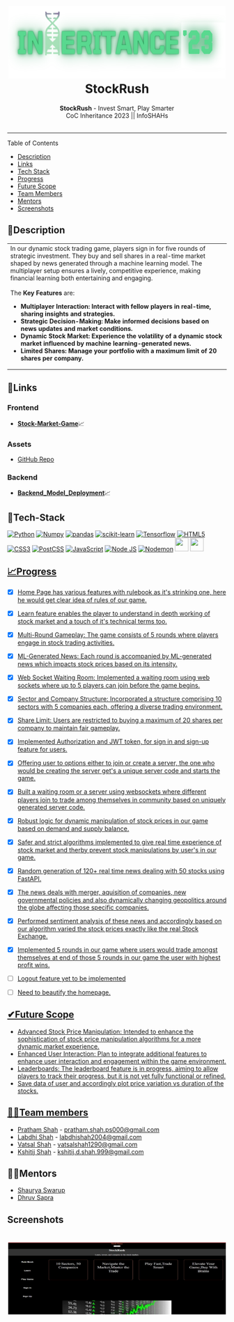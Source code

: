 <h1 align="center">
  <a href="https://github.com/CommunityOfCoders/Inheritance-2023">
    <img src="./Untitled.png" alt="CoC Inheritance 2023" width="500" height="166">
  </a>
  <br>
  StockRush
</h1>

<div align="center">
   <strong>StockRush</strong> - Invest Smart, Play Smarter<br>
  CoC Inheritance 2023 || InfoSHAHs <br> <br>
</div>
<hr>


<summary>Table of Contents</summary>

- [Description](#description)
- [Links](#links)
- [Tech Stack](#tech-stack)
- [Progress](#progress)
- [Future Scope](#future-scope)
- [Team Members](#team-members)
- [Mentors](#mentors)
- [Screenshots](#screenshots)


## 📝Description
  <table>
  <tr>
    <td>
In our dynamic stock trading game, players sign in for five rounds of strategic investment. They buy and sell shares in a real-time market shaped by news generated through a machine learning model. The multiplayer setup ensures a lively, competitive experience, making financial learning both entertaining and engaging.
<br><br>
      The <strong>Key Features</strong> are:
      <ul>
<li> <b>Multiplayer Interaction: Interact with fellow players in real-time, sharing insights and strategies.
</b> 
<li> <b>Strategic Decision-Making: Make informed decisions based on news updates and market conditions.
</b>
<li> <b>Dynamic Stock Market: Experience the volatility of a dynamic stock market influenced by machine learning-generated news.
<li>Limited Shares: Manage your portfolio with a maximum limit of 20 shares per company.</li></b> 



     
  </tr>
  </table>

  ## 🔗Links

### Frontend
- [**Stock-Market-Game**](https://github.com/kshitijdshah99/Inheritance-Stock_Market_Game/tree/Labdhi)📈

### Assets
- [GitHub Repo](https://github.com/kshitijdshah99/Inheritance-Stock_Market_Game)

### Backend
- [**Backend_Model_Deployment**](https://github.com/kshitijdshah99/Inheritance-Stock_Market_Game/tree/Kshitij)📈

## 🤖Tech-Stack
<a href="https://www.python.org/" title="Python"><img src="https://github.com/get-icon/geticon/raw/master/icons/python.svg" alt="Python" width="31px" height="31px"></a>
<a href="https://numpy.org/" title="Numpy"><img src="https://github.com/get-icon/geticon/blob/master/icons/numpy-icon.svg" alt="Numpy" width="31px" height="31px"></a>
<a href="https://pandas.pydata.org/" title="pandas"><img src="https://github.com/get-icon/geticon/raw/master/icons/pandas-icon.svg" alt="pandas" width="31px" height="31px"></a>
<a href="https://scikit-learn.org/stable/" title="scikit-learn"><img src="https://scikit-learn.org/stable/_static/scikit-learn-logo-small.png" alt="scikit-learn" width="71px" height="31px"></a>
<a href="https://www.tensorflow.org/" title="Tensorflow"><img src="https://github.com/get-icon/geticon/raw/master/icons/tensorflow.svg" alt="Tensorflow" width="31px" height="31px"></a>
<a href="https://www.w3.org/TR/html5/" title="HTML5"><img src="https://github.com/get-icon/geticon/raw/master/icons/html-5.svg" alt="HTML5" width="31px" height="31px"></a>
<a href="https://www.w3.org/TR/CSS/" title="CSS3"><img src="https://github.com/get-icon/geticon/raw/master/icons/css-3.svg" alt="CSS3" width="31px" height="31px"></a>
<a href="https://postcss.org/" title="PostCSS"><img src="https://github.com/get-icon/geticon/blob/master/icons/postcss.svg" alt="PostCSS" width="31px" height="31px"></a>
<a href="https://developer.mozilla.org/en-US/docs/Web/JavaScript" title="JavaScript"><img src="https://github.com/get-icon/geticon/raw/master/icons/javascript.svg" alt="JavaScript" width="31px" height="31px"></a>
<a href="https://nodejs.org/en/" title="Node JS"><img src="https://github.com/get-icon/geticon/blob/master/icons/nodejs-icon.svg" alt="Node JS" width="31px" height="31px"></a>
<a href="https://nodemon.io/" title="Nodemon"><img src="https://github.com/get-icon/geticon/blob/master/icons/nodemon.svg" alt="Nodemon" width="31px" height="31px"></a>
<a href="https://reactjs.org/" title="React"><img src="https://github.com/get-icon/geticon/raw/master/icons/react.svg" alt="" width="31px" height="31px"></a>
<a href="https://expressjs.com/" title="Express"><img src="https://github.com/get-icon/geticon/raw/master/icons/express.svg" alt="" width="31px" height="31px"></a>
<a href="postman">
<a href="fastapi">
## 📈Progress
- [x] Home Page has various features with rulebook as it's strinking one, here he would get clear idea of rules of our game.
- [x] Learn feature enables the player to understand in depth working of stock market and a touch of it's technical terms too.
- [x] Multi-Round Gameplay: The game consists of 5 rounds where players engage in stock trading activities.  
- [x] ML-Generated News: Each round is accompanied by ML-generated news which impacts stock prices based on its intensity.
- [x] Web Socket Waiting Room: Implemented a waiting room using web sockets where up to 5 players can join before the game begins.
- [x] Sector and Company Structure: Incorporated a structure comprising 10 sectors with 5 companies each, offering a diverse trading environment.
- [x] Share Limit: Users are restricted to buying a maximum of 20 shares per company to maintain fair gameplay.
- [x] Implemented Authorization and JWT token, for sign in and sign-up feature for users.
- [x] Offering user to options either to join or create a server, the one who would be creating the server get's a unique server code and starts the game.
- [x] Built a waiting room or a server using websockets where different players join to trade among themselves in community based on uniquely generated server code.
- [x] Robust logic for dynamic manipulation of stock prices in our game based on demand and supply balance.
- [x] Safer and strict algorithms implemented to give real time experience of stock market and therby prevent stock manipulations by user's in our game.
- [x] Random generation of 120+ real time news dealing with 50 stocks using FastAPI.
- [x] The news deals with merger, aquisition of companies, new governmental policies and also dynamically changing geopolitics around the globe affecting those specific companies.
- [x] Performed sentiment analysis of these news and accordingly based on our algorithm varied the stock prices exactly like the real Stock Exchange.
- [x] Implemented 5 rounds in our game where users would trade amongst themselves at end of those 5 rounds in our game the user with highest profit wins.
- [ ] Logout feature yet to be implemented
- [ ] Need to beautify the homepage.


## ✔Future Scope
- Advanced Stock Price Manipulation: Intended to enhance the sophistication of stock price manipulation algorithms for a more dynamic market experience.
- Enhanced User Interaction: Plan to integrate additional features to enhance user interaction and engagement within the game environment.
- Leaderboards: The leaderboard feature is in progress, aiming to allow players to track their progress, but it is not yet fully functional or refined.
- Save data of user and accordingly plot price variation vs duration of the stocks.


## 👩‍💻Team members

- [Pratham Shah](https://github.com/prathamcoders) - pratham.shah.ps000@gmail.com
- [Labdhi Shah](https://github.com/) - labdhishah2004@gmail.com
- [Vatsal Shah](https://github.com/VSCODER00) - vatsalshah1290@gmail.com
- [Kshitij Shah](https://github.com/kshitijdshah99) - kshitij.d.shah.999@gmail.com

## 👨‍🏫Mentors

- [Shaurya Swarup](https://github.com/)
- [Dhruv Sapra](https://github.com/)

## Screenshots
<h1 align="center">
  <a href="https://github.com/CommunityOfCoders/Inheritance-2023">
    <img src="./inh2.jpg" alt="CoC Inheritance 2023" width="500" height="166">
  </a>
  </h1>
